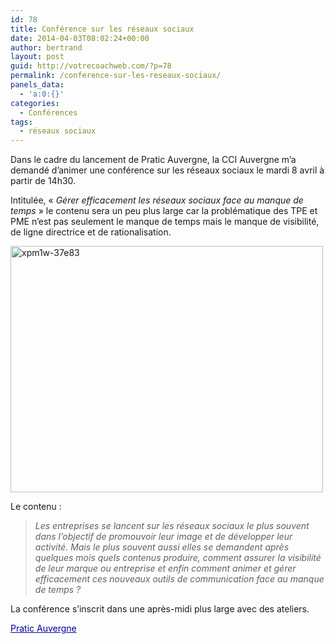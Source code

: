 ```yaml
---
id: 78
title: Conférence sur les réseaux sociaux
date: 2014-04-03T08:02:24+00:00
author: bertrand
layout: post
guid: http://votrecoachweb.com/?p=78
permalink: /conference-sur-les-reseaux-sociaux/
panels_data:
  - 'a:0:{}'
categories:
  - Conférences
tags:
  - réseaux sociaux
---
```

Dans le cadre du lancement de Pratic Auvergne, la CCI Auvergne m’a demandé d’animer une conférence sur les réseaux sociaux le mardi 8 avril à partir de 14h30.<!--more-->

Intitulée, « <i>Gérer efficacement les réseaux sociaux face au manque de temps</i> » le contenu sera un peu plus large car la problématique des TPE et PME n’est pas seulement le manque de temps mais le manque de visibilité, de ligne directrice et de rationalisation.

<img class="alignnone size-full wp-image-79" src="http://votrecoachweb.com/wp-content/uploads/2014/07/xpm1w-37e83.jpg" alt="xpm1w-37e83" width="500" height="394" />

Le contenu :
<blockquote class="spip" style="font-style: italic;">
<p style="font-style: inherit;">Les entreprises se lancent sur les réseaux sociaux le plus souvent dans l’objectif de promouvoir leur image et de développer leur activité. Mais le plus souvent aussi elles se demandent après quelques mois quels contenus produire, comment assurer la visibilité de leur marque ou entreprise et enfin comment animer et gérer efficacement ces nouveaux outils de communication face au manque de temps ?</p>
</blockquote>
La conférence s’inscrit dans une après-midi plus large avec des ateliers.

<a class="spip_out" style="font-style: inherit; color: #000099;" href="http://www.pratic.org/" rel="external">Pratic Auvergne</a>